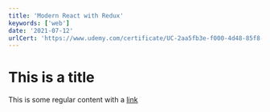 ```yaml
---
title: 'Modern React with Redux'
keywords: ['web']
date: '2021-07-12'
urlCert: 'https://www.udemy.com/certificate/UC-2aa5fb3e-f000-4d48-85f8-ea2de7de3d58/?utm_source=sendgrid.com&utm_medium=email&utm_campaign=email'
---
```


# This is a title

This is some regular content with a [link](https://google.com)